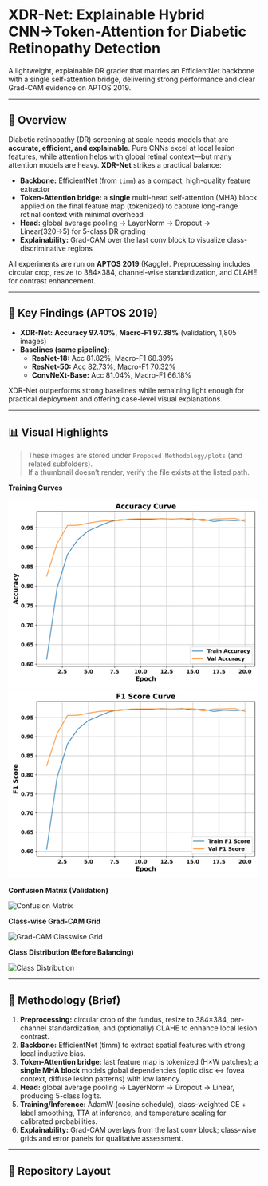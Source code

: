 # XDR-Net: Explainable Hybrid CNN→Token-Attention for Diabetic Retinopathy Detection

 A lightweight, explainable DR grader that marries an EfficientNet backbone with a single self-attention bridge, delivering strong performance and clear Grad-CAM evidence on APTOS 2019.

---

## 🧩 Overview

Diabetic retinopathy (DR) screening at scale needs models that are **accurate, efficient, and explainable**. Pure CNNs excel at local lesion features, while attention helps with global retinal context—but many attention models are heavy. **XDR-Net** strikes a practical balance:

- **Backbone:** EfficientNet (from `timm`) as a compact, high-quality feature extractor  
- **Token-Attention bridge:** a **single** multi-head self-attention (MHA) block applied on the final feature map (tokenized) to capture long-range retinal context with minimal overhead  
- **Head:** global average pooling → LayerNorm → Dropout → Linear(320→5) for 5-class DR grading  
- **Explainability:** Grad-CAM over the last conv block to visualize class-discriminative regions  

All experiments are run on **APTOS 2019** (Kaggle). Preprocessing includes circular crop, resize to 384×384, channel-wise standardization, and CLAHE for contrast enhancement.

---

## 🔬 Key Findings (APTOS 2019)

- **XDR-Net:** **Accuracy 97.40%**, **Macro-F1 97.38%** (validation, 1,805 images)
- **Baselines (same pipeline):**  
  - **ResNet-18:** Acc 81.82%, Macro-F1 68.39%  
  - **ResNet-50:** Acc 82.73%, Macro-F1 70.32%  
  - **ConvNeXt-Base:** Acc 81.04%, Macro-F1 66.18%

XDR-Net outperforms strong baselines while remaining light enough for practical deployment and offering case-level visual explanations.

---

## 📊 Visual Highlights

> These images are stored under `Proposed Methodology/plots` (and related subfolders).  
> If a thumbnail doesn’t render, verify the file exists at the listed path.

**Training Curves**
  
![Accuracy Curve](Proposed%20Methodology/plots/accuracy_curve.png)
![F1 Curve](Proposed%20Methodology/plots/f1_curve.png)

**Confusion Matrix (Validation)**

![Confusion Matrix](Proposed%20Methodology/plots/confusion_matrix_diverging_combined.png)

**Class-wise Grad-CAM Grid**

![Grad-CAM Classwise Grid](Proposed%20Methodology/gradcam_classwise_grid.png)

**Class Distribution (Before Balancing)**

![Class Distribution](Proposed%20Methodology/original_class_distribution.png)

---

## 🧠 Methodology (Brief)

1. **Preprocessing:** circular crop of the fundus, resize to 384×384, per-channel standardization, and (optionally) CLAHE to enhance local lesion contrast.  
2. **Backbone:** EfficientNet (timm) to extract spatial features with strong local inductive bias.  
3. **Token-Attention bridge:** last feature map is tokenized (H×W patches); a **single MHA block** models global dependencies (optic disc ↔ fovea context, diffuse lesion patterns) with low latency.  
4. **Head:** global average pooling → LayerNorm → Dropout → Linear, producing 5-class logits.  
5. **Training/Inference:** AdamW (cosine schedule), class-weighted CE + label smoothing, TTA at inference, and temperature scaling for calibrated probabilities.  
6. **Explainability:** Grad-CAM overlays from the last conv block; class-wise grids and error panels for qualitative assessment.

---

## 📂 Repository Layout

